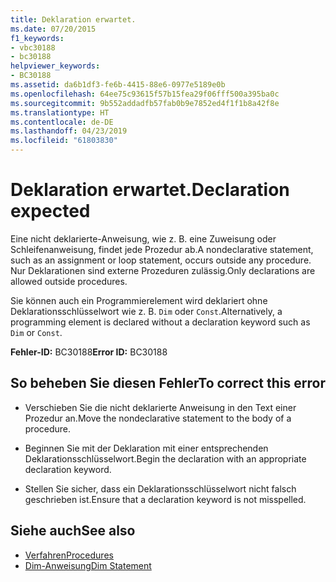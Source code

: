 ```yaml
---
title: Deklaration erwartet.
ms.date: 07/20/2015
f1_keywords:
- vbc30188
- bc30188
helpviewer_keywords:
- BC30188
ms.assetid: da6b1df3-fe6b-4415-88e6-0977e5189e0b
ms.openlocfilehash: 64ee75c93615f57b15fea29f06fff500a395ba0c
ms.sourcegitcommit: 9b552addadfb57fab0b9e7852ed4f1f1b8a42f8e
ms.translationtype: HT
ms.contentlocale: de-DE
ms.lasthandoff: 04/23/2019
ms.locfileid: "61803830"
---
```

# <a name="declaration-expected"></a><span data-ttu-id="fba24-102">Deklaration erwartet.</span><span class="sxs-lookup"><span data-stu-id="fba24-102">Declaration expected</span></span>
<span data-ttu-id="fba24-103">Eine nicht deklarierte-Anweisung, wie z. B. eine Zuweisung oder Schleifenanweisung, findet jede Prozedur ab.</span><span class="sxs-lookup"><span data-stu-id="fba24-103">A nondeclarative statement, such as an assignment or loop statement, occurs outside any procedure.</span></span> <span data-ttu-id="fba24-104">Nur Deklarationen sind externe Prozeduren zulässig.</span><span class="sxs-lookup"><span data-stu-id="fba24-104">Only declarations are allowed outside procedures.</span></span>  
  
 <span data-ttu-id="fba24-105">Sie können auch ein Programmierelement wird deklariert ohne Deklarationsschlüsselwort wie z. B. `Dim` oder `Const`.</span><span class="sxs-lookup"><span data-stu-id="fba24-105">Alternatively, a programming element is declared without a declaration keyword such as `Dim` or `Const`.</span></span>  
  
 <span data-ttu-id="fba24-106">**Fehler-ID:** BC30188</span><span class="sxs-lookup"><span data-stu-id="fba24-106">**Error ID:** BC30188</span></span>  
  
## <a name="to-correct-this-error"></a><span data-ttu-id="fba24-107">So beheben Sie diesen Fehler</span><span class="sxs-lookup"><span data-stu-id="fba24-107">To correct this error</span></span>  
  
- <span data-ttu-id="fba24-108">Verschieben Sie die nicht deklarierte Anweisung in den Text einer Prozedur an.</span><span class="sxs-lookup"><span data-stu-id="fba24-108">Move the nondeclarative statement to the body of a procedure.</span></span>  
  
- <span data-ttu-id="fba24-109">Beginnen Sie mit der Deklaration mit einer entsprechenden Deklarationsschlüsselwort.</span><span class="sxs-lookup"><span data-stu-id="fba24-109">Begin the declaration with an appropriate declaration keyword.</span></span>  
  
- <span data-ttu-id="fba24-110">Stellen Sie sicher, dass ein Deklarationsschlüsselwort nicht falsch geschrieben ist.</span><span class="sxs-lookup"><span data-stu-id="fba24-110">Ensure that a declaration keyword is not misspelled.</span></span>  
  
## <a name="see-also"></a><span data-ttu-id="fba24-111">Siehe auch</span><span class="sxs-lookup"><span data-stu-id="fba24-111">See also</span></span>

- [<span data-ttu-id="fba24-112">Verfahren</span><span class="sxs-lookup"><span data-stu-id="fba24-112">Procedures</span></span>](../../../visual-basic/programming-guide/language-features/procedures/index.md)
- [<span data-ttu-id="fba24-113">Dim-Anweisung</span><span class="sxs-lookup"><span data-stu-id="fba24-113">Dim Statement</span></span>](../../../visual-basic/language-reference/statements/dim-statement.md)
